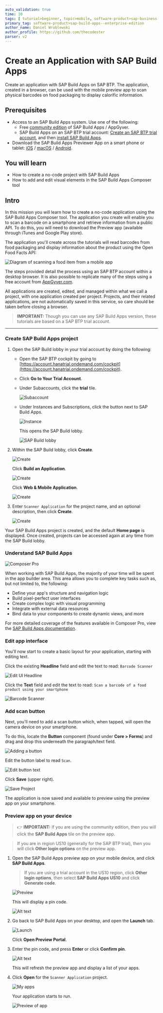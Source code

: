 ```yaml
---
auto_validation: true
time: 10
tags: [ tutorial>beginner, topic>mobile, software-product>sap-business-technology-platform]
primary_tag: software-product>sap-build-apps--enterprise-edition
author_name: Daniel Wroblewski
author_profile: https://github.com/thecodester
parser: v2
---
```

 
# Create an Application with SAP Build Apps
<!-- description --> Create an application with SAP Build Apps on SAP BTP. The application, created in a browser, can be used with the mobile preview app to scan physical barcodes on food packaging to display calorific information.


## Prerequisites
- Access to an SAP Build Apps system. Use one of the following:
    - Free [community edition](https://www.appgyver.com/community) of SAP Build Apps / AppGyver.
    - SAP Build Apps on an SAP BTP trial account: [Create an SAP BTP trial account](https://developers.sap.com/tutorials/hcp-create-trial-account.html), and then [install SAP Build Apps](https://youtu.be/ZpQM2B1v2GY).
- Download the SAP Build Apps Previewer App on a smart phone or tablet: [iOS](https://apps.apple.com/us/app/sap-appgyver-preview/id1585856868) / [macOS](https://downloads.appgyver.com/SAP_AppGyver_preview_v3.4.4.zip) / [Android](https://play.google.com/store/apps/details?id=com.sap.appgyver.preview.release).


## You will learn
  - How to create a no-code project with SAP Build Apps
  - How to add and edit visual elements in the SAP Build Apps Composer tool

## Intro
In this mission you will learn how to create a no-code application using the SAP Build Apps Composer tool. The application you create will enable you to scan a barcode on a smartphone and retrieve information from a public API. To do this, you will need to download the Preview app (available through iTunes and Google Play store).

The application you'll create across the tutorials will read barcodes from food packaging and display information about the product using the Open Food Facts API:

![Diagram of scanning a food item from a mobile app](OpenFoodFactsDiagram.png)

The steps provided detail the process using an SAP BTP account within a desktop browser. It is also possible to replicate many of the steps using a free account from [AppGyver.com](https://AppGyver.com).

All applications are created, edited, and managed within what we call a project, with one application created per project. Projects, and their related applications, are not automatically saved in this service, so care should be taken before closing a browser.

>**IMPORTANT:** Though you can use any SAP Build Apps version, these tutorials are based on a SAP BTP trial account.

---

### Create SAP Build Apps project

1. Open the SAP Build lobby in your trial account by doing the following:

    - Open the SAP BTP cockpit by going to [https://account.hanatrial.ondemand.com/cockpit](https://account.hanatrial.ondemand.com/cockpit).

    - Click **Go to Your Trial Account**.

    - Under Subaccounts, click the **trial** tile.     

        ![Subaccount](start1.png)

    - Under Instances and Subscriptions, click the button next to SAP Build Apps.
    
        ![Instance](start2.png)
        
        This opens the SAP Build lobby.

        ![SAP Build lobby](start3.png)

2. Within the SAP Build lobby, click **Create**.
   
    ![Create](startnew1.png)
   
    Click **Build an Application**. 
   
    ![Create](startnew2.png)

    Click **Web & Mobile Application**. 

    ![Create](startnew3.png)

3. Enter `Scanner Application` for the project name, and an optional description, then click **Create**.

    ![Create](startnew4.png)

Your SAP Build Apps project is created, and the default **Home page** is displayed. Once created, projects can be accessed again at any time from the SAP Build lobby.



### Understand SAP Build Apps

![Composer Pro](composerPro.png)

When working with SAP Build Apps, the majority of your time will be spent in the app builder area. This area allows you to complete key tasks such as, but not limited to, the following:

- Define your app's structure and navigation logic
- Build pixel-perfect user interfaces
- Create complex logic with visual programming
- Integrate with external data resources
- Bind data to your components to create dynamic views, and more

For more detailed coverage of the features available in Composer Pro, view the [SAP Build Apps documentation](https://help.sap.com/docs/BUILD_APPS/431746e4c663458aa68d9754b237bfc6/daece9f87abf4f7187a14ae0b1f8b2ab.html).



### Edit app interface

You'll now start to create a basic layout for your application, starting with editing text.

Click the existing **Headline** field and edit the text to read:  `Barcode Scanner`

![Edit UI Headline](EditHeadline.png)

Click the **Text** field and edit the text to read: `Scan a barcode of a food product using your smartphone`

![Barcode Scanner](BarcodeScanner.png)






### Add scan button

Next, you'll need to add a scan button which, when tapped, will open the camera device on your smartphone.

To do this, locate the **Button** component (found under **Core > Forms**) and drag and drop this underneath the paragraph/text field.

![Adding a button](AddButton.png)

Edit the button label to read `Scan`.

![Edit button text](EditButtonText.png)

Click **Save** (upper right).

![Save Project](SaveProject.png)

The application is now saved and available to preview using the preview app on your smartphone.



### Preview app on your device
>👉 **IMPORTANT:** If you are using the community edition, then you will click the **SAP Build Apps** tile on the preview app.

>If you are in region US10 (generally for the SAP BTP trial), then you will click **Other login options** on the preview app.



1. Open the SAP Build Apps preview app on your mobile device, and click **SAP Build Apps**.

    >If you are using a trial account in the US10 region, click **Other login options**, then select **SAP Build Apps US10** and click **Generate code**.

    ![Preview](IMG_3950.PNG)

    This will display a pin code.

    ![Alt text](IMG_3952.PNG)
    
2. Go back to SAP Build Apps on your desktop, and open the **Launch** tab.
    
    ![Launch](launch1a.png)
    
    Click **Open Preview Portal**.

3. Enter the pin code, and press **Enter** or click **Confirm pin**.

    ![Alt text](Launch2a.png)

    This will refresh the preview app and display a list of your apps. 

4. Click **Open** for the `Scanner Application` project.

    ![My apps](IMG_3953.PNG) 

    Your application starts to run.

    ![Preview of app](IMG_5465.PNG)

